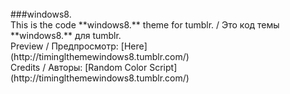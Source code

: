 <br>
###windows8.
<br>
This is the code **windows8.** theme for tumblr. / Это код темы **windows8.** для tumblr.
<br>
Рreview / Предпросмотр: [Here](http://timinglthemewindows8.tumblr.com/)
<br>
Credits / Авторы: [Random Color Script](http://timinglthemewindows8.tumblr.com/)
